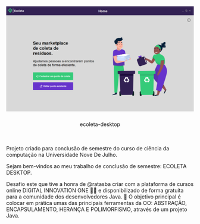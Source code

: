 # ![Dashboard](.github/Captura-de-Tela-(88).png)
<p align="center">ecoleta-desktop</p>
<br/>
<br/>
 Projeto criado para conclusão de semestre do curso de ciência da computação na Universidade Nove De Julho.

 Sejam bem-vindos ao meu trabalho de conclusão de semestre: ECOLETA DESKTOP.

Desafio este que tive a honra de @ratasba criar com a plataforma de cursos online DIGITAL INNOVATION ONE 💛🧡 e disponibilizado de forma gratuita para a comunidade dos desenvolvedores Java.
💎 O objetivo principal é colocar em prática umas das principais ferramentas da OO: ABSTRAÇÃO, ENCAPSULAMENTO, HERANÇA E POLIMORFISMO, através de um projeto Java.
